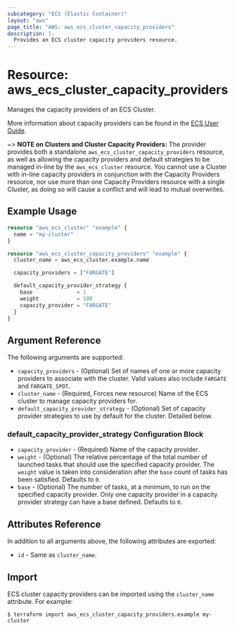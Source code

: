 ```yaml
---
subcategory: "ECS (Elastic Container)"
layout: "aws"
page_title: "AWS: aws_ecs_cluster_capacity_providers"
description: |-
  Provides an ECS cluster capacity providers resource.
---
```


# Resource: aws_ecs_cluster_capacity_providers

Manages the capacity providers of an ECS Cluster.

More information about capacity providers can be found in the [ECS User Guide](https://docs.aws.amazon.com/AmazonECS/latest/developerguide/cluster-capacity-providers.html).

~> **NOTE on Clusters and Cluster Capacity Providers:** The provider provides both a standalone `aws_ecs_cluster_capacity_providers` resource, as well as allowing the capacity providers and default strategies to be managed in-line by the `aws_ecs_cluster` resource. You cannot use a Cluster with in-line capacity providers in conjunction with the Capacity Providers resource, nor use more than one Capacity Providers resource with a single Cluster, as doing so will cause a conflict and will lead to mutual overwrites.

## Example Usage

```terraform
resource "aws_ecs_cluster" "example" {
  name = "my-cluster"
}

resource "aws_ecs_cluster_capacity_providers" "example" {
  cluster_name = aws_ecs_cluster.example.name

  capacity_providers = ["FARGATE"]

  default_capacity_provider_strategy {
    base              = 1
    weight            = 100
    capacity_provider = "FARGATE"
  }
}
```

## Argument Reference

The following arguments are supported:

* `capacity_providers` - (Optional) Set of names of one or more capacity providers to associate with the cluster. Valid values also include `FARGATE` and `FARGATE_SPOT`.
* `cluster_name` - (Required, Forces new resource) Name of the ECS cluster to manage capacity providers for.
* `default_capacity_provider_strategy` - (Optional) Set of capacity provider strategies to use by default for the cluster. Detailed below.

### default_capacity_provider_strategy Configuration Block

* `capacity_provider` - (Required) Name of the capacity provider.
* `weight` - (Optional) The relative percentage of the total number of launched tasks that should use the specified capacity provider. The `weight` value is taken into consideration after the `base` count of tasks has been satisfied. Defaults to `0`.
* `base` - (Optional) The number of tasks, at a minimum, to run on the specified capacity provider. Only one capacity provider in a capacity provider strategy can have a base defined. Defaults to `0`.

## Attributes Reference

In addition to all arguments above, the following attributes are exported:

* `id` - Same as `cluster_name`.

## Import

ECS cluster capacity providers can be imported using the `cluster_name` attribute. For example:

```
$ terraform import aws_ecs_cluster_capacity_providers.example my-cluster
```
